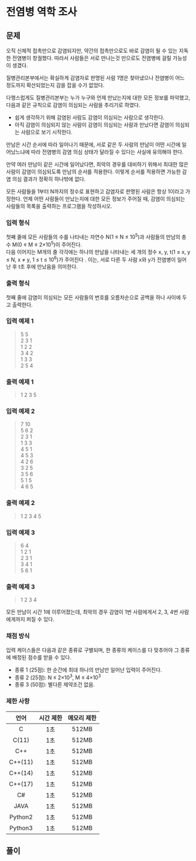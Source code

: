 # 전염병 역학 조사
## 문제
오직 신체적 접촉만으로 감염되지만, 약간의 접촉만으로도 바로 감염이 될 수 있는 지독한 전염병이 창궐했다. 따라서 사람들은 서로 만나는것 만으로도 전염병에 걸릴 가능성이 생겼다.  

질병관리본부에서는 확실하게 감염자로 판명된 사람 1명은 찾아냈으나 전염병이 어느 정도까지 확산되었는지 감을 잡을 수가 없었다.  

다행스럽게도 질병관리본부는 누가 누구와 언제 만났는지에 대한 모든 정보를 파악했고, 다음과 같은 규칙으로 감염이 의심되는 사람을 추리기로 하였다.  

* 쉽게 생각하기 위해 감염된 사람도 감염이 의심되는 사람으로 생각한다.  
* 아직 감염이 의심되지 않는 사람이 감염이 의심되는 사람과 만났다면 감염이 의심되는 사람으로 보기 시작한다.  

만남은 시간 순서에 따라 일어나기 때문에, 서로 같은 두 사람의 만남이 어떤 시간에 일어났느냐에 따라 전염병의 감염 의심 상태가 달라질 수 있다는 사실에 유의해야 한다.  

만약 여러 만남이 같은 시간에 일어났다면, 최악의 경우를 대비하기 위해서 최대한 많은 사람이 감염이 의심되도록 만남의 순서를 적용한다. 이렇게 순서를 적용하면 가능한 감염 의심 결과가 정확히 하나밖에 없다.  

모든 사람들을 1부터 N까지의 정수로 표현하고 감염자로 판명된 사람은 항상 1이라고 가정한다. 언제 어떤 사람들이 만났는지에 대한 모든 정보가 주어질 때, 감염이 의심되는 사람들의 목록을 출력하는 프로그램을 작성하시오.

### 입력 형식
첫째 줄에 모든 사람들의 수를 나타내는 자연수 N(1 ≤ N ≤ 10<sup>5</sup>)과 사람들의 만남의 총 수 M(0 ≤ M ≤ 2×10<sup>5</sup>)이 주어진다.  
다음 이어지는 M개의 줄 각각에는 하나의 만남을 나타내는 세 개의 정수 x, y, t(1 ≤ x, y ≤ N, x ≠ y, 1 ≤ t ≤ 10<sup>6</sup>)가 주어진다 . 이는, 서로 다른 두 사람 x와 y가 전염병이 일어난 후 t초 후에 만났음을 의미한다.

### 출력 형식
첫째 줄에 감염이 의심되는 모든 사람들의 번호를 오름차순으로 공백을 하나 사이에 두고 출력한다.

### 입력 예제 1
> 5 5  
> 2 3 1  
> 1 2 2  
> 3 4 2  
> 1 3 3  
> 2 5 4  

### 출력 예제 1
> 1 2 3 5

### 입력 예제 2
> 7 10  
> 5 6 2  
> 2 3 1  
> 1 3 3  
> 4 5 1  
> 4 5 3  
> 4 2 6  
> 3 2 5  
> 3 5 6  
> 5 1 5  
> 4 6 5  

### 출력 예제 2
> 1 2 3 4 5

### 입력 예제 3
> 6 4  
> 1 2 1  
> 2 3 1  
> 3 4 1  
> 5 6 1  

### 출력 예제 3
> 1 2 3 4  

모든 만남이 시간 1에 이루어졌는데, 최악의 경우 감염이 1번 사람에게서 2, 3, 4번 사람에게까지 퍼질 수 있다.

### 채점 방식
입력 케이스들은 다음과 같은 종류로 구별되며, 한 종류의 케이스를 다 맞추어야 그 종류에 배정된 점수를 받을 수 있다.

* 종류 1 (25점): 한 순간에 최대 하나의 만남만 일어난 입력이 주어진다.
* 종류 2 (25점): N ≤ 2×10<sup>3</sup>, M ≤ 4×10<sup>3</sup>
* 종류 3 (50점): 별다른 제약조건 없음.

### 제한 사항
|     언어     |  시간 제한   | 메모리 제한  |
|:------------:|:------------:|:------------:|
|       C      |      1초     |    512MB     |
|     C(11)    |      1초     |    512MB     |
|      C++     |      1초     |    512MB     |
|    C++(11)   |      1초     |    512MB     |
|    C++(14)   |      1초     |    512MB     |
|    C++(17)   |      1초     |    512MB     |
|      C#      |      1초     |    512MB     |
|     JAVA     |      1초     |    512MB     |
|    Python2   |      1초     |    512MB     |
|    Python3   |      1초     |    512MB     |

## 풀이
